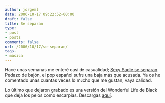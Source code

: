 ```yaml
---
author: jorgeml
date: 2006-10-17 09:22:52+00:00
draft: false
title: Se separan
type: 
- post
- posts
comments: false
url: /2006/10/17/se-separan/
tags:
- música
---
```


Hace unas semanas me enteré casi de casualidad; [Sexy Sadie se separan](http://translatethisworld.blogspot.com/2006/09/despedida-y-cierre.html). Pedazo de bajón, el pop español sufre una baja más que acusada. Ya os he comentado unas cuantas veces lo mucho que me gustan, vaya calidad.

Lo último que dejaron grabado es una versión del Wonderful Life de Black que deja los pelos como escarpias. Descargas [aquí](http://translatethisworld.blogspot.com/2006/06/wonderful-life.html).
